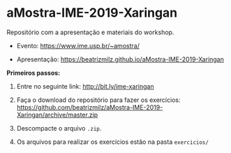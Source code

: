# aMostra-IME-2019-Xaringan

<!-- badges: start -->
<!-- badges: end -->

Repositório com a apresentação e materiais do workshop.

- Evento:
https://www.ime.usp.br/~amostra/

- Apresentação: 
https://beatrizmilz.github.io/aMostra-IME-2019-Xaringan

**Primeiros passos:**

1) Entre no seguinte link: http://bit.ly/ime-xaringan
1) Faça o download do repositório para fazer os exercícios:
https://github.com/beatrizmilz/aMostra-IME-2019-Xaringan/archive/master.zip

2) Descompacte o arquivo `.zip`.

3) Os arquivos para realizar os exercícios estão na pasta `exercicios/`
